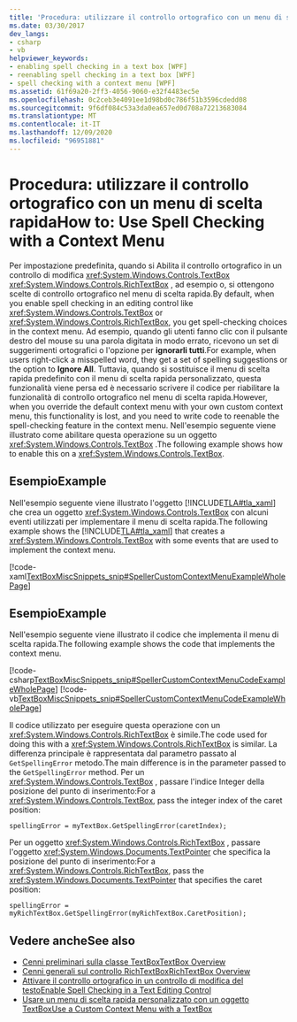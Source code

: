 ```yaml
---
title: 'Procedura: utilizzare il controllo ortografico con un menu di scelta rapida'
ms.date: 03/30/2017
dev_langs:
- csharp
- vb
helpviewer_keywords:
- enabling spell checking in a text box [WPF]
- reenabling spell checking in a text box [WPF]
- spell checking with a context menu [WPF]
ms.assetid: 61f69a20-2ff3-4056-9060-e32f4483ec5e
ms.openlocfilehash: 0c2ceb3e4091ee1d98bd0c786f51b3596cdedd08
ms.sourcegitcommit: 9f6df084c53a3da0ea657ed0d708a72213683084
ms.translationtype: MT
ms.contentlocale: it-IT
ms.lasthandoff: 12/09/2020
ms.locfileid: "96951881"
---
```

# <a name="how-to-use-spell-checking-with-a-context-menu"></a><span data-ttu-id="89e77-102">Procedura: utilizzare il controllo ortografico con un menu di scelta rapida</span><span class="sxs-lookup"><span data-stu-id="89e77-102">How to: Use Spell Checking with a Context Menu</span></span>
<span data-ttu-id="89e77-103">Per impostazione predefinita, quando si Abilita il controllo ortografico in un controllo di modifica <xref:System.Windows.Controls.TextBox> <xref:System.Windows.Controls.RichTextBox> , ad esempio o, si ottengono scelte di controllo ortografico nel menu di scelta rapida.</span><span class="sxs-lookup"><span data-stu-id="89e77-103">By default, when you enable spell checking in an editing control like <xref:System.Windows.Controls.TextBox> or <xref:System.Windows.Controls.RichTextBox>, you get spell-checking choices in the context menu.</span></span> <span data-ttu-id="89e77-104">Ad esempio, quando gli utenti fanno clic con il pulsante destro del mouse su una parola digitata in modo errato, ricevono un set di suggerimenti ortografici o l'opzione per **ignorarli tutti**.</span><span class="sxs-lookup"><span data-stu-id="89e77-104">For example, when users right-click a misspelled word, they get a set of spelling suggestions or the option to **Ignore All**.</span></span> <span data-ttu-id="89e77-105">Tuttavia, quando si sostituisce il menu di scelta rapida predefinito con il menu di scelta rapida personalizzato, questa funzionalità viene persa ed è necessario scrivere il codice per riabilitare la funzionalità di controllo ortografico nel menu di scelta rapida.</span><span class="sxs-lookup"><span data-stu-id="89e77-105">However, when you override the default context menu with your own custom context menu, this functionality is lost, and you need to write code to reenable the spell-checking feature in the context menu.</span></span> <span data-ttu-id="89e77-106">Nell'esempio seguente viene illustrato come abilitare questa operazione su un oggetto <xref:System.Windows.Controls.TextBox> .</span><span class="sxs-lookup"><span data-stu-id="89e77-106">The following example shows how to enable this on a <xref:System.Windows.Controls.TextBox>.</span></span>  
  
## <a name="example"></a><span data-ttu-id="89e77-107">Esempio</span><span class="sxs-lookup"><span data-stu-id="89e77-107">Example</span></span>  
 <span data-ttu-id="89e77-108">Nell'esempio seguente viene illustrato l'oggetto [!INCLUDE[TLA#tla_xaml](../../../includes/tlasharptla-xaml-md.md)] che crea un oggetto <xref:System.Windows.Controls.TextBox> con alcuni eventi utilizzati per implementare il menu di scelta rapida.</span><span class="sxs-lookup"><span data-stu-id="89e77-108">The following example shows the [!INCLUDE[TLA#tla_xaml](../../../includes/tlasharptla-xaml-md.md)] that creates a <xref:System.Windows.Controls.TextBox> with some events that are used to implement the context menu.</span></span>  
  
 [!code-xaml[TextBoxMiscSnippets_snip#SpellerCustomContextMenuExampleWholePage](~/samples/snippets/csharp/VS_Snippets_Wpf/TextBoxMiscSnippets_snip/csharp/speller_custom_context_menu.xaml#spellercustomcontextmenuexamplewholepage)]  
  
## <a name="example"></a><span data-ttu-id="89e77-109">Esempio</span><span class="sxs-lookup"><span data-stu-id="89e77-109">Example</span></span>  
 <span data-ttu-id="89e77-110">Nell'esempio seguente viene illustrato il codice che implementa il menu di scelta rapida.</span><span class="sxs-lookup"><span data-stu-id="89e77-110">The following example shows the code that implements the context menu.</span></span>  
  
 [!code-csharp[TextBoxMiscSnippets_snip#SpellerCustomContextMenuCodeExampleWholePage](~/samples/snippets/csharp/VS_Snippets_Wpf/TextBoxMiscSnippets_snip/csharp/speller_custom_context_menu.xaml.cs#spellercustomcontextmenucodeexamplewholepage)]
 [!code-vb[TextBoxMiscSnippets_snip#SpellerCustomContextMenuCodeExampleWholePage](~/samples/snippets/visualbasic/VS_Snippets_Wpf/TextBoxMiscSnippets_snip/visualbasic/speller_custom_context_menu.xaml.vb#spellercustomcontextmenucodeexamplewholepage)]  
  
 <span data-ttu-id="89e77-111">Il codice utilizzato per eseguire questa operazione con un <xref:System.Windows.Controls.RichTextBox> è simile.</span><span class="sxs-lookup"><span data-stu-id="89e77-111">The code used for doing this with a <xref:System.Windows.Controls.RichTextBox> is similar.</span></span> <span data-ttu-id="89e77-112">La differenza principale è rappresentata dal parametro passato al `GetSpellingError` metodo.</span><span class="sxs-lookup"><span data-stu-id="89e77-112">The main difference is in the parameter passed to the `GetSpellingError` method.</span></span> <span data-ttu-id="89e77-113">Per un <xref:System.Windows.Controls.TextBox> , passare l'indice Integer della posizione del punto di inserimento:</span><span class="sxs-lookup"><span data-stu-id="89e77-113">For a <xref:System.Windows.Controls.TextBox>, pass the integer index of the caret position:</span></span>  
  
 `spellingError = myTextBox.GetSpellingError(caretIndex);`  
  
 <span data-ttu-id="89e77-114">Per un oggetto <xref:System.Windows.Controls.RichTextBox> , passare l'oggetto <xref:System.Windows.Documents.TextPointer> che specifica la posizione del punto di inserimento:</span><span class="sxs-lookup"><span data-stu-id="89e77-114">For a <xref:System.Windows.Controls.RichTextBox>, pass the <xref:System.Windows.Documents.TextPointer> that specifies the caret position:</span></span>  
  
 `spellingError = myRichTextBox.GetSpellingError(myRichTextBox.CaretPosition);`  
  
## <a name="see-also"></a><span data-ttu-id="89e77-115">Vedere anche</span><span class="sxs-lookup"><span data-stu-id="89e77-115">See also</span></span>

- [<span data-ttu-id="89e77-116">Cenni preliminari sulla classe TextBox</span><span class="sxs-lookup"><span data-stu-id="89e77-116">TextBox Overview</span></span>](textbox-overview.md)
- [<span data-ttu-id="89e77-117">Cenni generali sul controllo RichTextBox</span><span class="sxs-lookup"><span data-stu-id="89e77-117">RichTextBox Overview</span></span>](richtextbox-overview.md)
- [<span data-ttu-id="89e77-118">Attivare il controllo ortografico in un controllo di modifica del testo</span><span class="sxs-lookup"><span data-stu-id="89e77-118">Enable Spell Checking in a Text Editing Control</span></span>](how-to-enable-spell-checking-in-a-text-editing-control.md)
- [<span data-ttu-id="89e77-119">Usare un menu di scelta rapida personalizzato con un oggetto TextBox</span><span class="sxs-lookup"><span data-stu-id="89e77-119">Use a Custom Context Menu with a TextBox</span></span>](how-to-use-a-custom-context-menu-with-a-textbox.md)
